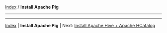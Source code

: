 [Index](./index.md)
/
**Install Apache Pig**

------




------

[Index](./index.md)
|
**Install Apache Pig**
|
Next: [Install Apache Hive + Apache HCatalog](./apache-hive-hcatalog.md)